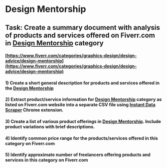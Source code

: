 # Design Mentorship
## Task: Create a summary document with analysis of products and services offered on Fiverr.com in [Design Mentorship](https://www.fiverr.com/categories/graphics-design/design-advice/design-mentorship) category
#### [https://www.fiverr.com/categories/graphics-design/design-advice/design-mentorship](https://www.fiverr.com/categories/graphics-design/design-advice/design-mentorship)
#### 1) Create a short general description for products and services offered in the [Design Mentorship](https://www.fiverr.com/categories/graphics-design/design-advice/design-mentorship)
#### 2) Extract product/service information for [Design Mentorship](https://www.fiverr.com/categories/graphics-design/design-advice/design-mentorship) category as listed on Fiverr.com website into a separate CSV file using [Instant Data Scraper](https://chrome.google.com/webstore/detail/instant-data-scraper/ofaokhiedipichpaobibbnahnkdoiiah) Chrome extension.
#### 3) Create a list of various product offerings in [Design Mentorship](https://www.fiverr.com/categories/graphics-design/design-advice/design-mentorship). Include product variations with brief descriptions.
#### 4) Identify common price range for the products/services offered in this category on Fiverr.com
#### 5) Identify approximate number of freelancers offering products and services in this category on Fiverr.com
